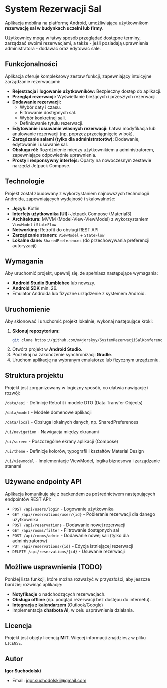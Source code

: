 # System Rezerwacji Sal

Aplikacja mobilna na platformę Android, umożliwiająca użytkownikom **rezerwację sal w budynkach uczelni lub firmy**. 

Użytkownicy mogą w łatwy sposób przeglądać dostępne terminy, zarządzać swoimi rezerwacjami, a także - jeśli posiadają uprawnienia administratora - dodawać oraz edytować sale.

## Funkcjonalności

Aplikacja oferuje kompleksowy zestaw funkcji, zapewniający intuicyjne zarządzanie rezerwacjami:

* **Rejestracja i logowanie użytkowników:** Bezpieczny dostęp do aplikacji.
* **Przegląd rezerwacji:** Wyświetlanie bieżących i przeszłych rezerwacji.
* **Dodawanie rezerwacji:**
    * Wybór daty i czasu.
    * Filtrowanie dostępnych sal.
    * Wybór konkretnej sali.
    * Definiowanie tytułu rezerwacji.
* **Edytowanie i usuwanie własnych rezerwacji:** Łatwa modyfikacja lub anulowanie rezerwacji (np. poprzez przeciągnięcie w bok).
* **Zarządzanie salami (tylko dla administratorów):** Dodawanie, edytowanie i usuwanie sal.
* **Obsługa ról:** Rozróżnienie między użytkownikiem a administratorem, zapewniające odpowiednie uprawnienia.
* **Prosty i responsywny interfejs:** Oparty na nowoczesnym zestawie narzędzi Jetpack Compose.

## Technologie

Projekt został zbudowany z wykorzystaniem najnowszych technologii Androida, zapewniających wydajność i skalowalność:

* **Język:** Kotlin
* **Interfejs użytkownika (UI):** Jetpack Compose (Material3)
* **Architektura:** MVVM (Model-View-ViewModel) z wykorzystaniem `ViewModel` i `StateFlow`
* **Networking:** Retrofit do obsługi REST API
* **Zarządzanie stanem:** `ViewModel` + `StateFlow`
* **Lokalne dane:** `SharedPreferences` (do przechowywania preferencji autoryzacji)

## Wymagania

Aby uruchomić projekt, upewnij się, że spełniasz następujące wymagania:

* **Android Studio Bumblebee** lub nowszy.
* **Android SDK** min. 26.
* Emulator Androida lub fizyczne urządzenie z systemem Android.

## Uruchomienie

Aby sklonować i uruchomić projekt lokalnie, wykonaj następujące kroki:

1.  **Sklonuj repozytorium:**
    ```bash
    git clone https://github.com/m4jorskyy/SystemRezerwacjiSalKonferencyjnych.git
    ```
3.  Otwórz projekt w **Android Studio**.
4.  Poczekaj na zakończenie synchronizacji **Gradle**.
5.  Uruchom aplikację na wybranym emulatorze lub fizycznym urządzeniu.

## Struktura projektu

Projekt jest zorganizowany w logiczny sposób, co ułatwia nawigację i rozwój:

  `/data/api`        - Definicje Retrofit i modele DTO (Data Transfer Objects)
  
  `/data/model`      - Modele domenowe aplikacji
  
  `/data/local`      - Obsługa lokalnych danych, np. SharedPreferences

  `/ui/navigation`   - Nawigacja między ekranami

  `/ui/screen`    - Poszczególne ekrany aplikacji (Compose)
  
  `/ui/theme`      - Definicje kolorów, typografii i kształtów Material Design
  
  `/ui/viewmodel`   - Implementacje ViewModel, logika biznesowa i zarządzanie stanami

## Używane endpointy API

Aplikacja komunikuje się z backendem za pośrednictwem następujących endpointów REST API:

* `POST /api/users/login` - Logowanie użytkownika
* `GET /api/reservations/user/{id}` - Pobieranie rezerwacji dla danego użytkownika
* `POST /api/reservations` - Dodawanie nowej rezerwacji
* `GET /api/rooms/filter` - Filtrowanie dostępnych sal
* `POST /api/rooms/admin` - Dodawanie nowej sali (tylko dla administratorów)
* `PUT /api/reservations/{id}` - Edycja istniejącej rezerwacji
* `DELETE /api/reservations/{id}` - Usuwanie rezerwacji

## Możliwe usprawnienia (TODO)

Poniżej lista funkcji, które można rozważyć w przyszłości, aby jeszcze bardziej rozwinąć aplikację:

* **Notyfikacje** o nadchodzących rezerwacjach.
* **Obsługa offline** (np. podgląd rezerwacji bez dostępu do internetu).
* **Integracja z kalendarzem** (Outlook/Google)
* Implementacja **chatbota AI**, w celu usprawnienia działania.

## Licencja

Projekt jest objęty licencją **MIT**. Więcej informacji znajdziesz w pliku `LICENSE`.

## Autor

**Igor Suchodolski**

* Email: igor.suchodolskii@gmail.com
